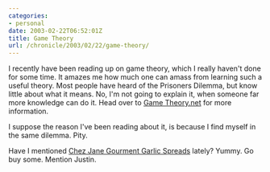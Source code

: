```yaml
--- 
categories:
- personal
date: 2003-02-22T06:52:01Z
title: Game Theory
url: /chronicle/2003/02/22/game-theory/
---
```


I recently have been reading up on game theory, which I really haven't done for some time.  It amazes me how much one can amass from learning such a useful theory.  Most people have heard of the Prisoners Dilemma, but know little about what it means.  No, I'm not going to explain it, when someone far more knowledge can do it.  Head over to <a href="http://www.gametheory.net">Game Theory.net</a> for more information.

I suppose the reason I've been reading about it, is because I find myself in the same dilemma.  Pity.

Have I mentioned <a href="http://www.chezjane.com">Chez Jane Gourment Garlic Spreads</a> lately?  Yummy.  Go buy some.  Mention Justin.
